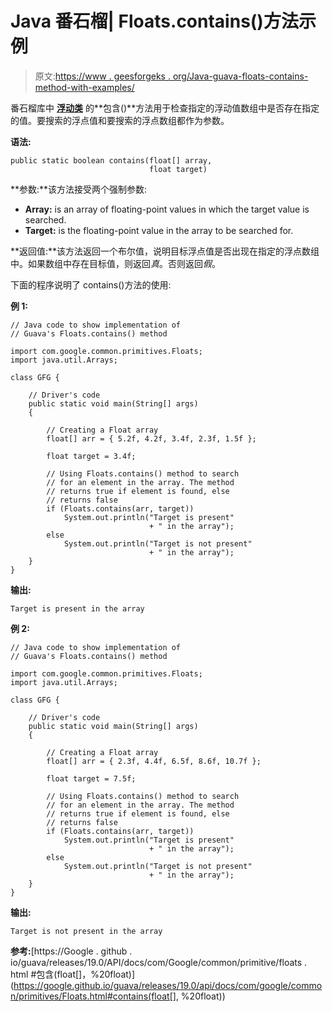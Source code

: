 # Java 番石榴| Floats.contains()方法示例

> 原文:[https://www . geesforgeks . org/Java-guava-floats-contains-method-with-examples/](https://www.geeksforgeeks.org/java-guava-floats-contains-method-with-examples/)

番石榴库中 **[浮动类](https://www.geeksforgeeks.org/floats-class-guava-java/)** 的**包含()**方法用于检查指定的浮动值数组中是否存在指定的值。要搜索的浮点值和要搜索的浮点数组都作为参数。

**语法:**

```
public static boolean contains(float[] array,
                               float target)

```

**参数:**该方法接受两个强制参数:

*   **Array:** is an array of floating-point values in which the target value is searched.
*   **Target:** is the floating-point value in the array to be searched for.

**返回值:**该方法返回一个布尔值，说明目标浮点值是否出现在指定的浮点数组中。如果数组中存在目标值，则返回*真*。否则返回*假*。

下面的程序说明了 contains()方法的使用:

**例 1:**

```
// Java code to show implementation of
// Guava's Floats.contains() method

import com.google.common.primitives.Floats;
import java.util.Arrays;

class GFG {

    // Driver's code
    public static void main(String[] args)
    {

        // Creating a Float array
        float[] arr = { 5.2f, 4.2f, 3.4f, 2.3f, 1.5f };

        float target = 3.4f;

        // Using Floats.contains() method to search
        // for an element in the array. The method
        // returns true if element is found, else
        // returns false
        if (Floats.contains(arr, target))
            System.out.println("Target is present"
                               + " in the array");
        else
            System.out.println("Target is not present"
                               + " in the array");
    }
}
```

**输出:**

```
Target is present in the array

```

**例 2:**

```
// Java code to show implementation of
// Guava's Floats.contains() method

import com.google.common.primitives.Floats;
import java.util.Arrays;

class GFG {

    // Driver's code
    public static void main(String[] args)
    {

        // Creating a Float array
        float[] arr = { 2.3f, 4.4f, 6.5f, 8.6f, 10.7f };

        float target = 7.5f;

        // Using Floats.contains() method to search
        // for an element in the array. The method
        // returns true if element is found, else
        // returns false
        if (Floats.contains(arr, target))
            System.out.println("Target is present"
                               + " in the array");
        else
            System.out.println("Target is not present"
                               + " in the array");
    }
}
```

**输出:**

```
Target is not present in the array

```

**参考:**[https://Google . github . io/guava/releases/19.0/API/docs/com/Google/common/primitive/floats . html #包含(float[]，%20float)](https://google.github.io/guava/releases/19.0/api/docs/com/google/common/primitives/Floats.html#contains(float[], %20float))